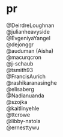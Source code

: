 # pr

@DeirdreLoughnan  
@julianheavyside  
@EvgeniyaYangel  
@dejonggr  
@auduman (Aisha)  
@macurqcron  
@j-schaub  
@tsmith93  
@FrancisAurich  
@rashikaranasinghe  
@elisaberg  
@Nadianuanda  
@szojka  
@kaitlinyehle  
@ttcrowe  
@libby-natola  
@ernesttywu  
